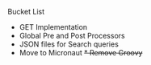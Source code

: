 Bucket List

* GET Implementation
* Global Pre and Post Processors
* JSON files for Search queries
* Move to Micronaut
~~* Remove Groovy~~
